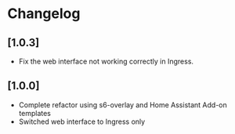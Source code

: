 # Changelog

## [1.0.3]
- Fix the web interface not working correctly in Ingress.

## [1.0.0]
- Complete refactor using s6-overlay and Home Assistant Add-on templates
- Switched web interface to Ingress only

